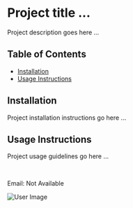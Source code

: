 # Project title ...

<!-- Badges section -->

<!-- Badges section-->

Project description goes here ...

<!-- project homepage section - added only if available -->

<!-- project homepage -->

## Table of Contents

- [Installation](#installation)
- [Usage Instructions](#usage-instructions)




## Installation

Project installation instructions go here ...

## Usage Instructions

Project usage guidelines go here ...

<!-- Tests -->

<!-- Tests -->
<!-- FAQ -->

<!-- FAQ -->
<!-- license section -->

<!-- license section -->

&nbsp;
<!-- user email -->
Email:  Not Available 
<!-- user email -->

<!-- user image -->
![User Image](https://avatars2.githubusercontent.com/u/1361045?v=4&s=200)
<!-- user image -->



